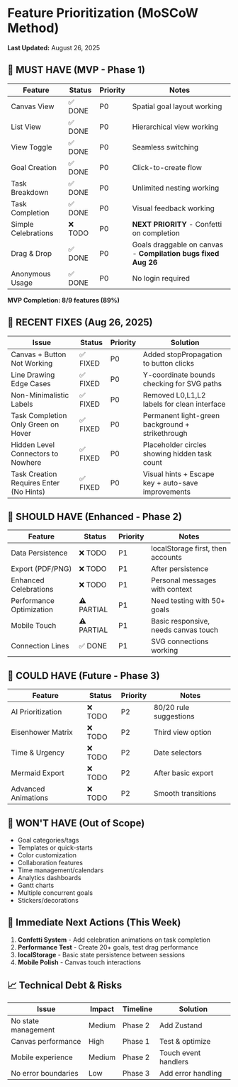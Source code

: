 # Feature Prioritization (MoSCoW Method)
**Last Updated:** August 26, 2025

## 🚨 MUST HAVE (MVP - Phase 1)
| Feature | Status | Priority | Notes |
|---------|--------|----------|-------|
| Canvas View | ✅ DONE | P0 | Spatial goal layout working |
| List View | ✅ DONE | P0 | Hierarchical view working |
| View Toggle | ✅ DONE | P0 | Seamless switching |
| Goal Creation | ✅ DONE | P0 | Click-to-create flow |
| Task Breakdown | ✅ DONE | P0 | Unlimited nesting working |
| Task Completion | ✅ DONE | P0 | Visual feedback working |
| Simple Celebrations | ❌ TODO | P0 | **NEXT PRIORITY** - Confetti on completion |
| Drag & Drop | ✅ DONE | P0 | Goals draggable on canvas - **Compilation bugs fixed Aug 26** |
| Anonymous Usage | ✅ DONE | P0 | No login required |

**MVP Completion: 8/9 features (89%)**

## 🐛 RECENT FIXES (Aug 26, 2025)
| Issue | Status | Priority | Solution |
|-------|--------|----------|----------|
| Canvas + Button Not Working | ✅ FIXED | P0 | Added stopPropagation to button clicks |
| Line Drawing Edge Cases | ✅ FIXED | P0 | Y-coordinate bounds checking for SVG paths |
| Non-Minimalistic Labels | ✅ FIXED | P0 | Removed L0,L1,L2 labels for clean interface |
| Task Completion Only Green on Hover | ✅ FIXED | P0 | Permanent light-green background + strikethrough |
| Hidden Level Connectors to Nowhere | ✅ FIXED | P0 | Placeholder circles showing hidden task count |
| Task Creation Requires Enter (No Hints) | ✅ FIXED | P0 | Visual hints + Escape key + auto-save improvements |

## 💪 SHOULD HAVE (Enhanced - Phase 2)  
| Feature | Status | Priority | Notes |
|---------|--------|----------|-------|
| Data Persistence | ❌ TODO | P1 | localStorage first, then accounts |
| Export (PDF/PNG) | ❌ TODO | P1 | After persistence |
| Enhanced Celebrations | ❌ TODO | P1 | Personal messages with context |
| Performance Optimization | ⚠️ PARTIAL | P1 | Need testing with 50+ goals |
| Mobile Touch | ⚠️ PARTIAL | P1 | Basic responsive, needs canvas touch |
| Connection Lines | ✅ DONE | P1 | SVG connections working |

## 🎉 COULD HAVE (Future - Phase 3)
| Feature | Status | Priority | Notes |
|---------|--------|----------|-------|
| AI Prioritization | ❌ TODO | P2 | 80/20 rule suggestions |
| Eisenhower Matrix | ❌ TODO | P2 | Third view option |
| Time & Urgency | ❌ TODO | P2 | Date selectors |
| Mermaid Export | ❌ TODO | P2 | After basic export |
| Advanced Animations | ❌ TODO | P2 | Smooth transitions |

## 🚫 WON'T HAVE (Out of Scope)
- Goal categories/tags
- Templates or quick-starts  
- Color customization
- Collaboration features
- Time management/calendars
- Analytics dashboards
- Gantt charts
- Multiple concurrent goals
- Stickers/decorations

## 🎯 Immediate Next Actions (This Week)
1. **Confetti System** - Add celebration animations on task completion
2. **Performance Test** - Create 20+ goals, test drag performance
3. **localStorage** - Basic state persistence between sessions
4. **Mobile Polish** - Canvas touch interactions

## 📈 Technical Debt & Risks
| Issue | Impact | Timeline | Solution |
|-------|--------|----------|----------|
| No state management | Medium | Phase 2 | Add Zustand |
| Canvas performance | High | Phase 1 | Test & optimize |
| Mobile experience | Medium | Phase 2 | Touch event handlers |
| No error boundaries | Low | Phase 3 | Add error handling |
